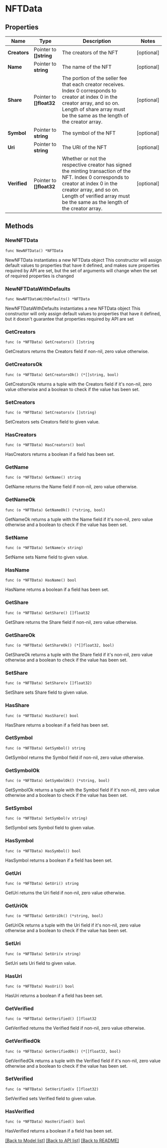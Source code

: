 # NFTData

## Properties

Name | Type | Description | Notes
------------ | ------------- | ------------- | -------------
**Creators** | Pointer to **[]string** | The creators of the NFT  | [optional] 
**Name** | Pointer to **string** | The name of the NFT  | [optional] 
**Share** | Pointer to **[]float32** | The portion of the seller fee that each creator receives. Index 0 corresponds to creator at index 0 in the creator array, and so on. Length of share array must be the same as the length of the creator array.  | [optional] 
**Symbol** | Pointer to **string** | The symbol of the NFT  | [optional] 
**Uri** | Pointer to **string** | The URI of the NFT  | [optional] 
**Verified** | Pointer to **[]float32** | Whether or not the respective creator has signed the minting transaction of the NFT. Index 0 corresponds to creator at index 0 in the creator array, and so on. Length of verified array must be the same as the length of the creator array.  | [optional] 

## Methods

### NewNFTData

`func NewNFTData() *NFTData`

NewNFTData instantiates a new NFTData object
This constructor will assign default values to properties that have it defined,
and makes sure properties required by API are set, but the set of arguments
will change when the set of required properties is changed

### NewNFTDataWithDefaults

`func NewNFTDataWithDefaults() *NFTData`

NewNFTDataWithDefaults instantiates a new NFTData object
This constructor will only assign default values to properties that have it defined,
but it doesn't guarantee that properties required by API are set

### GetCreators

`func (o *NFTData) GetCreators() []string`

GetCreators returns the Creators field if non-nil, zero value otherwise.

### GetCreatorsOk

`func (o *NFTData) GetCreatorsOk() (*[]string, bool)`

GetCreatorsOk returns a tuple with the Creators field if it's non-nil, zero value otherwise
and a boolean to check if the value has been set.

### SetCreators

`func (o *NFTData) SetCreators(v []string)`

SetCreators sets Creators field to given value.

### HasCreators

`func (o *NFTData) HasCreators() bool`

HasCreators returns a boolean if a field has been set.

### GetName

`func (o *NFTData) GetName() string`

GetName returns the Name field if non-nil, zero value otherwise.

### GetNameOk

`func (o *NFTData) GetNameOk() (*string, bool)`

GetNameOk returns a tuple with the Name field if it's non-nil, zero value otherwise
and a boolean to check if the value has been set.

### SetName

`func (o *NFTData) SetName(v string)`

SetName sets Name field to given value.

### HasName

`func (o *NFTData) HasName() bool`

HasName returns a boolean if a field has been set.

### GetShare

`func (o *NFTData) GetShare() []float32`

GetShare returns the Share field if non-nil, zero value otherwise.

### GetShareOk

`func (o *NFTData) GetShareOk() (*[]float32, bool)`

GetShareOk returns a tuple with the Share field if it's non-nil, zero value otherwise
and a boolean to check if the value has been set.

### SetShare

`func (o *NFTData) SetShare(v []float32)`

SetShare sets Share field to given value.

### HasShare

`func (o *NFTData) HasShare() bool`

HasShare returns a boolean if a field has been set.

### GetSymbol

`func (o *NFTData) GetSymbol() string`

GetSymbol returns the Symbol field if non-nil, zero value otherwise.

### GetSymbolOk

`func (o *NFTData) GetSymbolOk() (*string, bool)`

GetSymbolOk returns a tuple with the Symbol field if it's non-nil, zero value otherwise
and a boolean to check if the value has been set.

### SetSymbol

`func (o *NFTData) SetSymbol(v string)`

SetSymbol sets Symbol field to given value.

### HasSymbol

`func (o *NFTData) HasSymbol() bool`

HasSymbol returns a boolean if a field has been set.

### GetUri

`func (o *NFTData) GetUri() string`

GetUri returns the Uri field if non-nil, zero value otherwise.

### GetUriOk

`func (o *NFTData) GetUriOk() (*string, bool)`

GetUriOk returns a tuple with the Uri field if it's non-nil, zero value otherwise
and a boolean to check if the value has been set.

### SetUri

`func (o *NFTData) SetUri(v string)`

SetUri sets Uri field to given value.

### HasUri

`func (o *NFTData) HasUri() bool`

HasUri returns a boolean if a field has been set.

### GetVerified

`func (o *NFTData) GetVerified() []float32`

GetVerified returns the Verified field if non-nil, zero value otherwise.

### GetVerifiedOk

`func (o *NFTData) GetVerifiedOk() (*[]float32, bool)`

GetVerifiedOk returns a tuple with the Verified field if it's non-nil, zero value otherwise
and a boolean to check if the value has been set.

### SetVerified

`func (o *NFTData) SetVerified(v []float32)`

SetVerified sets Verified field to given value.

### HasVerified

`func (o *NFTData) HasVerified() bool`

HasVerified returns a boolean if a field has been set.


[[Back to Model list]](../README.md#documentation-for-models) [[Back to API list]](../README.md#documentation-for-api-endpoints) [[Back to README]](../README.md)


